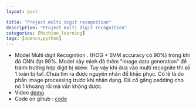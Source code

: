 ```yaml
---
layout: post

title: "Project multi digit recognition"
description: "Project multi digit recognition"
categories: [Machine_learning]
tags: [opencv,python]
---
```

* Model Multi digit Recognition . (HOG + SVM accuracy có 90%) trong khi đó CNN đạt 99%. Model này mình đã thêm "image data generation" 
để tránh trường hợp digit bị skew. Tuy vậy khi đưa vào multi recognite thì số 1 toàn bị fail .Chưa tìm ra được nguyên nhân để khắc phục. 
Có lẽ là do phần image processing trước khi nhận dạng. Đã cố gắng padding cho nó 1 khoảng rồi mà vẫn không được.
* Video [demo](https://www.youtube.com/watch?v=yO2IhxgKKLI)
* Code on gihub : [code](https://github.com/ThorPham/Multi-digit-recognite)
